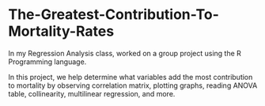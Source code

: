 # The-Greatest-Contribution-To-Mortality-Rates
In my Regression Analysis class, worked on a group project using the R Programming language.  

In this project, we help determine what variables add the most contribution to mortality by observing correlation matrix, plotting graphs, reading ANOVA table, collinearity, multilinear regression, and more.
